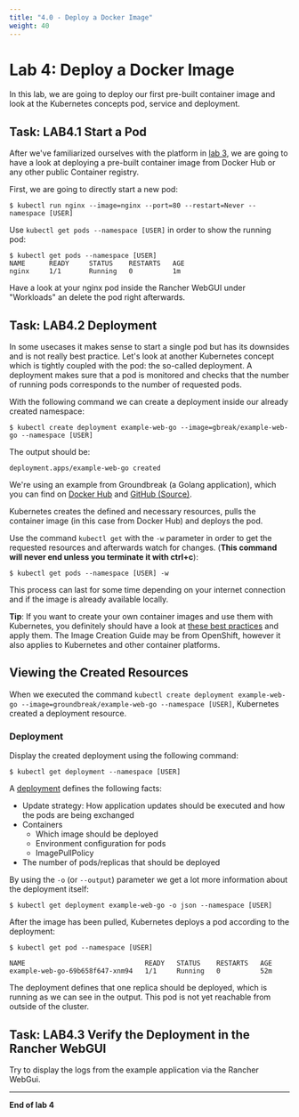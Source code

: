```yaml
---
title: "4.0 - Deploy a Docker Image"
weight: 40
---
```



# Lab 4: Deploy a Docker Image

In this lab, we are going to deploy our first pre-built container image and look at the Kubernetes concepts pod, service and deployment.


## Task: LAB4.1 Start a Pod

After we've familiarized ourselves with the platform in [lab 3](03_first_steps.md), we are going to have a look at deploying a pre-built container image from Docker Hub or any other public Container registry.

First, we are going to directly start a new pod:

```
$ kubectl run nginx --image=nginx --port=80 --restart=Never --namespace [USER]
```

Use `kubectl get pods --namespace [USER]` in order to show the running pod:

```
$ kubectl get pods --namespace [USER]
NAME      READY     STATUS    RESTARTS   AGE
nginx     1/1       Running   0          1m
```

Have a look at your nginx pod inside the Rancher WebGUI under "Workloads" an delete the pod right afterwards.

## Task: LAB4.2 Deployment

In some usecases it makes sense to start a single pod but has its downsides and is not really best practice. Let's look at another Kubernetes concept which is tightly coupled with the pod: the so-called deployment. A deployment makes sure that a pod is monitored and checks that the number of running pods corresponds to the number of requested pods.

With the following command we can create a deployment inside our already created namespace:


```
$ kubectl create deployment example-web-go --image=gbreak/example-web-go --namespace [USER]
```

The output should be:
```
deployment.apps/example-web-go created
```

We're using an example from Groundbreak (a Golang application), which you can find on [Docker Hub](https://hub.docker.com/r/gbreak/example-web-go/) and [GitHub (Source)](https://github.com/gbreak/awesome-app).

Kubernetes creates the defined and necessary resources, pulls the container image (in this case from Docker Hub) and deploys the pod.

Use the command `kubectl get` with the `-w` parameter in order to get the requested resources and afterwards watch for changes. (**This command will never end unless you terminate it with ctrl+c**):


```
$ kubectl get pods --namespace [USER] -w
```

This process can last for some time depending on your internet connection and if the image is already available locally.

**Tip**: If you want to create your own container images and use them with Kubernetes, you definitely should have a look at [these best practices](https://docs.openshift.com/container-platform/latest/creating_images/guidelines.html) and apply them. The Image Creation Guide may be from OpenShift, however it also applies to Kubernetes and other container platforms.




## Viewing the Created Resources

When we executed the command `kubectl create deployment example-web-go --image=groundbreak/example-web-go --namespace [USER]`, Kubernetes created a deployment resource.


### Deployment

Display the created deployment using the following command:

```
$ kubectl get deployment --namespace [USER]
```
A [deployment](https://kubernetes.io/docs/concepts/workloads/controllers/deployment/) defines the following facts:

- Update strategy: How application updates should be executed and how the pods are being exchanged
- Containers
  - Which image should be deployed
  - Environment configuration for pods
  - ImagePullPolicy
- The number of pods/replicas that should be deployed

By using the `-o` (or `--output`) parameter we get a lot more information about the deployment itself:
```
$ kubectl get deployment example-web-go -o json --namespace [USER]
```

After the image has been pulled, Kubernetes deploys a pod according to the deployment:

```
$ kubectl get pod --namespace [USER]
```

```
NAME                              READY   STATUS    RESTARTS   AGE
example-web-go-69b658f647-xnm94   1/1     Running   0          52m
```

The deployment defines that one replica should be deployed, which is running as we can see in the output. This pod is not yet reachable from outside of the cluster.

## Task: LAB4.3 Verify the Deployment in the Rancher WebGUI

Try to display the logs from the example application via the Rancher WebGui.


---

**End of lab 4**
